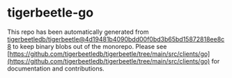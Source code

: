 # tigerbeetle-go
This repo has been automatically generated from [tigerbeetledb/tigerbeetle@4d19481b4090bdd00f0bd3b65bd15872818ee8c8](https://github.com/tigerbeetledb/tigerbeetle/commit/4d19481b4090bdd00f0bd3b65bd15872818ee8c8) to keep binary blobs out of the monorepo. Please see [https://github.com/tigerbeetledb/tigerbeetle/tree/main/src/clients/go](https://github.com/tigerbeetledb/tigerbeetle/tree/main/src/clients/go) for documentation and contributions.

